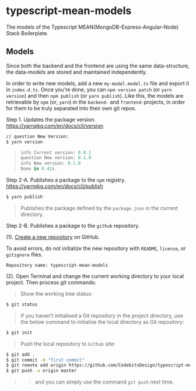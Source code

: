   
# typescript-mean-models

The models of the Typescript MEAN(MongoDB-Express-Angular-Node) Stack Boilerplate.

## Models

Since both the backend and the frontend are using the same data-structure, the data-models are stored and maintained independently.

In order to write new models, add a new `my-model.model.ts` file and export it in `index.d.ts`. Once you're done, you can `npm version patch` (or `yarn version`) and then `npm publish` (or `yarn publish`). Like this, the models are retrievable by `npm` (or, `yarn`) in the `backend-` and `frontend-`projects, in order for them to be truly separated into their own git repos.


Step 1. Updates the package version.
  <https://yarnpkg.com/en/docs/cli/version>
```bash
// question New Version:
$ yarn version
```
> ```js
> info Current version: 0.0.1
> question New version: 0.1.0
> info New version: 0.1.0
> Done in 9.42s.
> ```

Step 2-A. Publishes a package to the `npm` registry.
  <https://yarnpkg.com/en/docs/cli/publish>
```bash
$ yarn publish
```
> Publishes the package defined by the `package.json` in the current directory.


Step 2-B. Publishes a package to the `github` repository.

(1). [Create a new repository](https://help.github.com/articles/creating-a-new-repository/) on GitHub.

 To avoid errors, do not initialize the new repository with `README`, `license`, or `gitignore` files. 
```
Repository name: typescript-mean-models
```

(2). Open Terminal and change the current working directory to your local project. 
Then process git commands:

> Show the working tree status:

```bash
$ git status
```

> If you haven’t initialised a Git repository in the project directory, 
> use the below command to initialise the local directory as Git repository:

```bash
$ git init 
```

> Push the local repository to `Github` site:

```bash
$ git add .
$ git commit -m "first commit"
$ git remote add origin https://github.com/CodebitsDesign/typescript-mean-models.git
$ git push -u origin master
```
> > and you can simply use the command `git push` next time.

